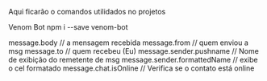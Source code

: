 Aqui ficarão o comandos utilidados no projetos

Venom Bot
npm i --save venom-bot

message.body // a mensagem recebida
message.from // quem enviou a msg
message.to // quem recebeu (Eu)
message.sender.pushname // Nome de exibição do remetente de msg
message.sender.formattedName // exibe o cel formatado
message.chat.isOnline // Verifica se o contato está online